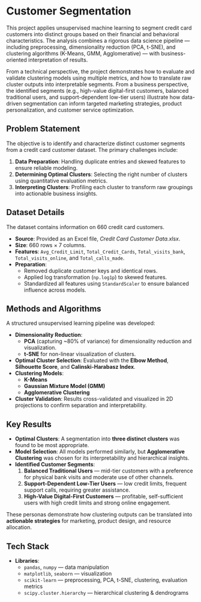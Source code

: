 # Customer Segmentation

This project applies unsupervised machine learning to segment credit card customers into distinct groups based on their financial and behavioral characteristics. The analysis combines a rigorous data science pipeline — including preprocessing, dimensionality reduction (PCA, t-SNE), and clustering algorithms (K-Means, GMM, Agglomerative) — with business-oriented interpretation of results.

From a technical perspective, the project demonstrates how to evaluate and validate clustering models using multiple metrics, and how to translate raw cluster outputs into interpretable segments. From a business perspective, the identified segments (e.g., high-value digital-first customers, balanced traditional users, and support-dependent low-tier users) illustrate how data-driven segmentation can inform targeted marketing strategies, product personalization, and customer service optimization.

## Problem Statement
The objective is to identify and characterize distinct customer segments from a credit card customer dataset. The primary challenges include:
1. **Data Preparation**: Handling duplicate entries and skewed features to ensure reliable modeling.  
2. **Determining Optimal Clusters**: Selecting the right number of clusters using quantitative evaluation metrics.  
3. **Interpreting Clusters**: Profiling each cluster to transform raw groupings into actionable business insights.  

## Dataset Details
The dataset contains information on 660 credit card customers.  
- **Source**: Provided as an Excel file, *Credit Card Customer Data.xlsx*.  
- **Size**: 660 rows × 7 columns.  
- **Features**: `Avg_Credit_Limit`, `Total_Credit_Cards`, `Total_visits_bank`, `Total_visits_online`, and `Total_calls_made`.  
- **Preparation**:  
  - Removed duplicate customer keys and identical rows.  
  - Applied log transformation (`np.log1p`) to skewed features.  
  - Standardized all features using `StandardScaler` to ensure balanced influence across models.  

## Methods and Algorithms
A structured unsupervised learning pipeline was developed:  
- **Dimensionality Reduction**:  
  - **PCA** (capturing ~80% of variance) for dimensionality reduction and visualization.  
  - **t-SNE** for non-linear visualization of clusters.  
- **Optimal Cluster Selection**: Evaluated with the **Elbow Method**, **Silhouette Score**, and **Calinski-Harabasz Index**.  
- **Clustering Models**:  
  - **K-Means**  
  - **Gaussian Mixture Model (GMM)**  
  - **Agglomerative Clustering**  
- **Cluster Validation**: Results cross-validated and visualized in 2D projections to confirm separation and interpretability.  

## Key Results
- **Optimal Clusters**: A segmentation into **three distinct clusters** was found to be most appropriate.  
- **Model Selection**: All models performed similarly, but **Agglomerative Clustering** was chosen for its interpretability and hierarchical insights.  
- **Identified Customer Segments**:  
  1. **Balanced Traditional Users** — mid-tier customers with a preference for physical bank visits and moderate use of other channels.  
  2. **Support-Dependent Low-Tier Users** — low credit limits, frequent support calls, requiring greater assistance.  
  3. **High-Value Digital-First Customers** — profitable, self-sufficient users with high credit limits and strong online engagement.  

These personas demonstrate how clustering outputs can be translated into **actionable strategies** for marketing, product design, and resource allocation.  


## Tech Stack
- **Libraries**:  
  - `pandas`, `numpy` — data manipulation  
  - `matplotlib`, `seaborn` — visualization  
  - `scikit-learn` — preprocessing, PCA, t-SNE, clustering, evaluation metrics  
  - `scipy.cluster.hierarchy` — hierarchical clustering & dendrograms  